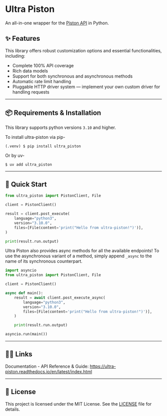 # Ultra Piston
An all-in-one wrapper for the [Piston API](https://piston.readthedocs.io/en/latest/) in Python.

## ✨ Features

This library offers robust customization options and essential functionalities, including:
- Complete 100% API coverage
- Rich data models
- Support for both synchronous and asynchronous methods
- Automatic rate limit handling
- Pluggable HTTP driver system — implement your own custom driver for handling requests

---

## 📦 Requirements & Installation

This library supports python versions `3.10` and higher.

To install ultra-piston via pip-
```
(.venv) $ pip install ultra_piston
```

Or by uv-
```
$ uv add ultra_piston
```

---

## 🚀 Quick Start

```python
from ultra_piston import PistonClient, File

client = PistonClient()

result = client.post_execute(
    language="python3",
    version="3.10.0",
    files=[File(content='print("Hello from ultra-piston!")')],
)

print(result.run.output)
```

Ultra Piston also provides async methods for all the available endpoints!
To use the asynchronous variant of a method, simply append `_async` to the name of its synchronous counterpart.

```python
import asyncio
from ultra_piston import PistonClient, File

client = PistonClient()

async def main():
    result = await client.post_execute_async(
        language="python3",
        version="3.10.0",
        files=[File(content='print("Hello from ultra-piston!")')],
    )

    print(result.run.output)

asyncio.run(main())
```

---

## ⛓️‍💥 Links

Documentation - API Reference & Guide: https://ultra-piston.readthedocs.io/en/latest/index.html

---

## 📄 License

This project is licensed under the MIT License. See the [LICENSE](LICENSE) file for details.